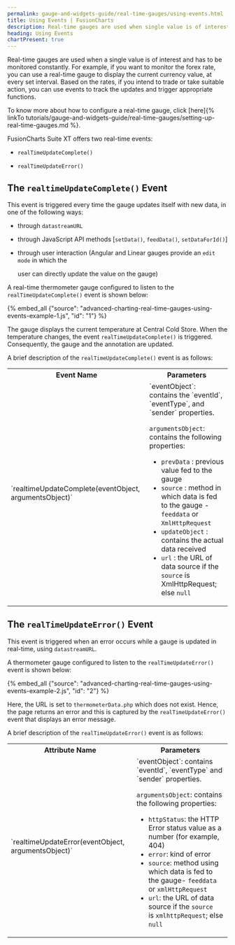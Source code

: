 ```yaml
---
permalink: gauge-and-widgets-guide/real-time-gauges/using-events.html
title: Using Events | FusionCharts
description: Real-time gauges are used when single value is of interest. FusionCharts offers two real-time events, realTimeUpdateComplete() & realTimeUpdateError()s
heading: Using Events
chartPresent: true
---
```


Real-time gauges are used when a single value is of interest and has to be monitored constantly. For example, if you want to monitor the forex rate, you can use a real-time gauge to display the current currency value, at every set interval. Based on the rates, if you intend to trade or take suitable action, you can use events to track the updates and trigger appropriate functions.

To know more about how to configure a real-time gauge, click [here]{% linkTo tutorials/gauge-and-widgets-guide/real-time-gauges/setting-up-real-time-gauges.md %}.

FusionCharts Suite XT offers two real-time events:

* `realTimeUpdateComplete()`

* `realTimeUpdateError()`


## The `realtimeUpdateComplete()` Event

This event is triggered every time the gauge updates itself with new data, in one of the following ways:

- through `datastreamURL`

- through JavaScript API methods [`setData()`, `feedData()`, `setDataForId()`]

- through user interaction (Angular and Linear gauges provide an `edit mode` in which the

   user can directly update the value on the gauge)

A real-time thermometer gauge configured to listen to the `realTimeUpdateComplete()` event is shown below:

{% embed_all {"source": "advanced-charting-real-time-gauges-using-events-example-1.js", "id": "1"} %}

The gauge displays the current temperature at Central Cold Store. When the temperature changes, the event `realTimeUpdateComplete()` is triggered. Consequently, the gauge and the annotation are updated.

A brief description of the `realTimeUpdateComplete()` event is as follows:

<table>
  <tr>
    <th>Event Name</th>
    <th>Parameters</th>
  </tr>
  <tr>
    <td>`realtimeUpdateComplete(eventObject, argumentsObject)`</td>
    <td>`eventObject`: contains the `eventId`, `eventType`, and `sender` properties.<br/>

`argumentsObject`: contains the following properties:

* `prevData` :  previous value fed to the gauge
* `source`     : method in which data is fed to the gauge - `feeddata` or `XmlHttpRequest`
* `updateObject` : contains the actual data received 
* `url`   : the URL of data source if the `source` is XmlHttpRequest; else `null`</td>
  </tr>
</table>


## The `realTimeUpdateError()` Event

This event is triggered when an error occurs while a gauge is updated in real-time, using `datastreamURL`.

A thermometer gauge configured to listen to the `realTimeUpdateError()` event is shown below:

{% embed_all {"source": "advanced-charting-real-time-gauges-using-events-example-2.js", "id": "2"} %}

Here, the URL is set to `thermometerData.php`  which does not exist. Hence, the page returns an error and this is captured by the `realTimeUpdateError()` event that displays an error message.

A brief description of the `realTimeUpdateError()` event is as follows:

<table>
  <tr>
    <th>Attribute Name</th>
    <th>Parameters</th>
  </tr>
  <tr>
    <td>`realtimeUpdateError(eventObject,  argumentsObject)`</td>
    <td>`eventObject`: contains `eventId`, `eventType` and `sender` properties. <br/>

`argumentsObject`: contains the following properties:

* `httpStatus`: the HTTP Error status value  as a number (for example, 404)
* `error`: kind of error
* `source`:  method using which data is fed to the gauge- `feeddata` or `xmlHttpRequest`
* `url`: the URL of data source if the `source` is `xmlhttpRequest`; else `null`</td>
  </tr>
</table>
